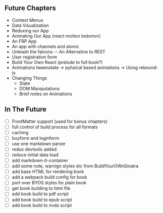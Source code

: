 ## Future Chapters

- Context Menus
- Data Visualization
- Reduxing our App
- Animating Our App (react-motion todomvc)
- An FRP App
- An app with channels and atoms
- Unleash the falcons -- An Alternative to REST
- User registration form
- Build Your Own React (prelude to full book?)
- Animations tweenstate -> pyhsical based animations -> Using rebound-js
- Changing Things
  - State
  - DOM Manipulations
  - Brief notes on Animations

## In The Future

- [ ] FrontMatter support (used for bonus chapters)
- [ ] full control of build process for all formats
- [ ] caching
- [ ] buyform and loginform
- [ ] use one markdown parser
- [ ] redux devtools added
- [ ] reduce initial data load
- [ ] add markdown-it-container
- [ ] add some note, warnign styles etc from BuildYourOWnSinatra
- [ ] add base HTML for rendering book
- [ ] add a webpack build config for book
- [ ] port over BYOS styles for plain book
- [ ] get book building to html file
- [ ] add book build to pdf script
- [ ] add book build to epub script
- [ ] add book build to mobi script
